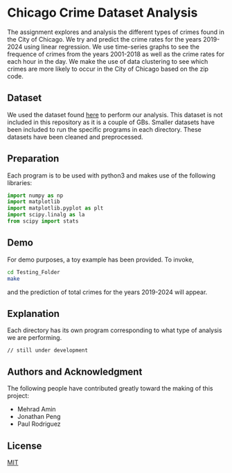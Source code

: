 # Chicago Crime Dataset Analysis

The assignment explores and analysis the different types of crimes found in the City of Chicago. We try and predict the crime rates for the years 2019-2024 using linear regression. We use time-series graphs to see the frequence of crimes from the years 2001-2018 as well as the crime rates for each hour in the day. We make the use of data clustering to see which crimes are more likely to occur in the City of Chicago based on the zip code. 

## Dataset

We used the dataset found [here](https://data.cityofchicago.org/Public-Safety/Crimes-2001-to-present/ijzp-q8t2/data) to perform our analysis. This dataset is not included in this repository as it is a couple of GBs. Smaller datasets have been included to run the specific programs in each directory. These datasets have been cleaned and preprocessed. 

## Preparation

Each program is to be used with python3 and makes use of the following libraries: 

```python
import numpy as np
import matplotlib
import matplotlib.pyplot as plt
import scipy.linalg as la
from scipy import stats
```

## Demo

For demo purposes, a toy example has been provided. To invoke, 

```bash
cd Testing_Folder
make
```
and the prediction of total crimes for the years 2019-2024 will appear. 

## Explanation

Each directory has its own program corresponding to what type of analysis we are performing. 

`// still under development`

## Authors and Acknowledgment

The following people have contributed greatly toward the making of this project: 

- Mehrad Amin
- Jonathan Peng
- Paul Rodriguez

## License

[MIT](https://choosealicense.com/licenses/mit/)